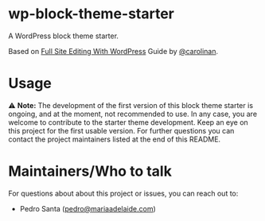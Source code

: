 # wp-block-theme-starter
A WordPress block theme starter.

Based on [Full Site Editing With WordPress](https://fullsiteediting.com) Guide by [@carolinan](https://github.com/carolinan).

# Usage

⚠️ **Note:** The development of the first version of this block theme starter is ongoing, and at the moment, not recommended to use. In any case, you are welcome to contribute to the starter theme development. Keep an eye on this project for the first usable version. For further questions you can contact the project maintainers listed at the end of this README.

# Maintainers/Who to talk

For questions about about this project or issues, you can reach out to:

- Pedro Santa ([pedro@mariaadelaide.com](mailto:pedro@mariaadelaide.com))